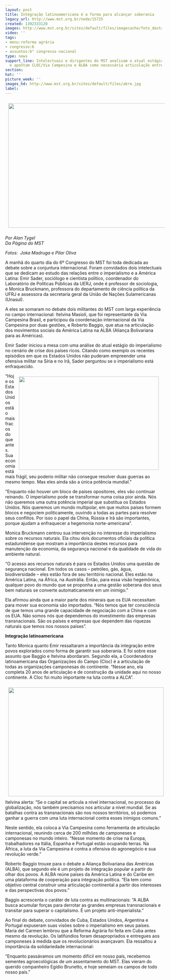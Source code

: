 ```yaml
---
layout: post
title: Integração latinoamericana é a forma para alcançar soberania
legacy_url: http://www.mst.org.br/node/15725
created: 1392333120
images: http://www.mst.org.br/sites/default/files/imagecache/foto_destaque/abre.jpg
video: ''
tags:
- menu:reforma agrária
- congresso:6
- assuntos:6° congresso nacional
type: news
support_line: Intelectuais e dirigentes do MST analisam o atual estágio do imperialismo,
  e apontam CLOC/Via Campesina e ALBA como necessária articulação entre países.
section: 
hat: ''
picture_week: ''
images_hd: http://www.mst.org.br/sites/default/files/abre.jpg
label: 
---
```

<p><img style="vertical-align: middle; margin: 10px;" src="http://www.mst.org.br/sites/default/files/JOKA1498.jpg" alt="" width="600" height="400"></p><p><em>Por Alan Tygel<br>Da Página do MST</em></p><p><em>Fotos: &nbsp;Joka Madruga e&nbsp;<em>Pilar Oliva</em></em></p><p>A manhã do quarto dia do 6º Congresso do MST foi toda dedicada ao debate sobre a conjuntura internacional. Foram convidados dois intelectuais que se dedicam ao estudo das relações entre o imperialismo e a América Latina: Emir Sader, sociólogo e cientista político, coordenador do Laboratório de Políticas Públicas da UERJ, onde é professor de sociologia, e Monica Bruckmann, professora do departamento de ciência política da UFRJ e assessora da secretaria geral da União de Nações Sulamericanas (Unasul).</p><p>A eles se somaram no debate dois militantes do MST com larga experiência no campo internacional: Itelvina Masioli, que foi representante da Via Campesina Brasil, e participou da coordenação internacional da Via Campesina por duas gestões, e Roberto Baggio, que atua na articulação dos movimentos sociais da América Latina na ALBA (Aliança Bolivariana para as Américas).</p><p>Emir Sader iniciou a mesa com uma análise do atual estágio do imperialismo no cenário de crise dos países ricos. Citando como exemplo os recentes episódios em que os Estados Unidos não puderam empreender uma ofensiva militar na Síria e no Irã, Sader perguntou se o imperialismo está enfraquecido.</p><p><img style="float: right; margin: 10px;" src="http://www.mst.org.br/sites/default/files/DSC_0328.JPG" alt="" width="450" height="300"></p><p>“Hoje os Estados Unidos estão mais fracos do que antes. Sua economia está mais frágil, seu poderio militar não consegue resolver duas guerras ao mesmo tempo. Mas eles ainda são a única potência mundial.”</p><p>“Enquanto não houver um bloco de países opositores, eles vão continuar reinando. O imperialismo pode se transformar numa coisa pior ainda. Nós não queremos uma outra potência imperial que substitua os Estados Unidos. Nós queremos um mundo multipolar, em que muitos países formem blocos e negociem politicamente, ouvindo a todas as partes para resolver seus conflitos. Por isso o papel da China, Rússia e Irã são importantes, porque ajudam a enfraquecer a hegemonia norte-americana”.</p><p>Monica Bruckmann centrou sua intervenção no interesse do imperialismo sobre os recursos naturais. Ela citou dois documentos oficiais da política estadunidense que mostram a importância destes recursos para manutenção da economia, da segurança nacional e da qualidade de vida do ambiente natural.</p><p>“O acesso aos recursos naturais é para os Estados Unidos uma questão de segurança nacional. Em todos os casos – petróleo, gás, água, biodiversidade – eles estão fora de seu território nacional. Eles estão na América Latina, na África, na Austrália. Então, para essa visão hegemônica, qualquer povo do mundo que se proponha a uma gestão soberana dos seus bem naturais se converte automaticamente em um inimigo.”</p><p>Ela afirmou ainda que a maior parte dos minerais que os EUA necessitam para mover sua economia são importados. “Nós temos que ter consciência de que temos uma grande capacidade de negociação com a China e com os EUA. Não somos nós que dependemos do investimento das empresas transnacionais. São os países e empresas que dependem das riquezas naturais que temos nos nossos países”.</p><p><strong>Integração latinoamericana</strong></p><p>Tanto Monica quanto Emir ressaltaram a importância da integração entre povos explorados como forma de garantir sua soberania. E foi sobre esse assunto que Baggio e Itelvina abordaram. Segundo ela, a Coordenadora latinoamericana das Organizações do Campo (Cloc) é a articulação de todas as organizações camponesas do continente. “Nesse ano, ela completa 20 anos de articulação e de construção da unidade aqui no nosso continente. A Cloc foi muito importante na luta contra a ALCA”.</p><p><img style="float: left; margin: 10px;" src="http://www.mst.org.br/sites/default/files/DSC_0324.JPG" alt="" width="500" height="350"></p><p>Itelvina alerta: “Se o capital se articula a nível internacional, no processo da globalização, nós também precisamos nos articular a nível mundial. Se as batalhas contra as transnacionais são nos nossos territórios, só podemos ganhar a guerra com uma luta internacional contra esses inimigos comuns.”</p><p>Neste sentido, ela coloca a Via Campesina como ferramenta de articulação internacional, reunindo cerca de 200 milhões de camponeses e camponesas no mundo inteiro. “Nesse momento de crise na Europa, trabalhadores na Itália, Espanha e Portugal estão ocupando terras. Na África, a luta da Via Campesina é contra a ofensiva do agronegócio e sua revolução verde.”</p><p>Roberto Baggio trouxe para o debate a Aliança Bolivariana das Américas (ALBA), que segundo ele é um projeto de integração popular a partir do olhar dos povos. A ALBA reúne países da América Latina e do Caribe em uma plataforma de cooperação para integração política. “Ela tem como objetivo central construir uma articulação continental a partir dos interesses e das perspectivas dos povos.”</p><p>Baggio acrescenta o caráter de luta contra as multinacionais: “A ALBA busca acumular forças para derrotar as grandes empresas transnacionais e transitar para superar o capitalismo. É um projeto anti-imperialista.”</p><p>Ao final do debate, convidados de Cuba, Estados Unidos, Argentina e Portugal expuseram suas visões sobre o imperialismo em seus países. Maria del Carmen lembrou que a Reforma Agrária foi feita em Cuba antes mesmo da revolução. Os latifúndios foram desapropriados e entregues aos camponeses à medida que os revolucionários avançavam. Ela ressaltou a importância da solidariedade internacional:</p><p>“Enquanto passávamos um momento difícil em nosso país, recebemos sementes agroecológicas de um assentamento do MST. Elas vieram do querido companheiro Egídio Brunetto, e hoje semeiam os campos de todo nosso país.”</p><div>&nbsp;</div>
